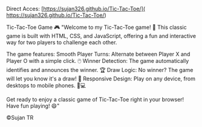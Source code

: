 Direct Acces: [https://sujan326.github.io/Tic-Tac-Toe/]( https://sujan326.github.io/Tic-Tac-Toe/)

Tic-Tac-Toe Game 🎮
"Welcome to my Tic-Tac-Toe game! 🎲 This classic game is built with HTML, CSS, and JavaScript, offering a fun and interactive way for two players to challenge each other. 

The game features:
Smooth Player Turns: Alternate between Player X and Player O with a simple click. 🖱️
Winner Detection: The game automatically identifies and announces the winner. 🏆
Draw Logic: No winner? The game will let you know it's a draw! 🤝
Responsive Design: Play on any device, from desktops to mobile phones. 📱💻

Get ready to enjoy a classic game of Tic-Tac-Toe right in your browser! Have fun playing! 😄"

&copy;Sujan TR
